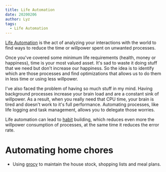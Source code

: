 ```yaml
---
title: Life Automation
date: 20200206
author: Lyz
tags:
  - Life Automation
---
```


[Life Automation](../tags.md#life-automation) is the act of analyzing your
interactions with the world to find ways to reduce the time or willpower spent
on unwanted processes.

Once you've covered some minimum life requirements (health, money or
happiness), time is your most valued asset. It's sad to waste it doing stuff
that we need but don't increase our happiness. So the idea is to identify which
are those processes and find optimizations that allows us to do them in less
time or using less willpower.

I've also faced the problem of having so much stuff in my mind. Having
background processes increase your brain load and are a constant sink of
willpower. As a result, when you really need that CPU time, your brain is tired
and doesn't work to it's full performance. Automating processes, like life
logging and task management, allows you to delegate those worries.

Life automation can lead to [habit](https://en.wikipedia.org/wiki/Habit)
building, which reduces even more the willpower consumption of processes, at the
same time it reduces the error rate.

# Automating home chores

* Using [grocy](grocy.md) to maintain the house stock, shopping lists and meal
  plans.

